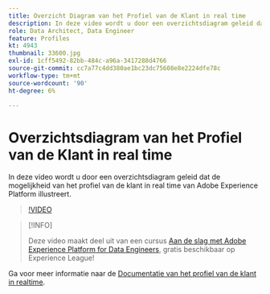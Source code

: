 ```yaml
---
title: Overzicht Diagram van het Profiel van de Klant in real time
description: In deze video wordt u door een overzichtsdiagram geleid dat de mogelijkheid van het profiel van de klant in real time van Adobe Experience Platform illustreert.
role: Data Architect, Data Engineer
feature: Profiles
kt: 4943
thumbnail: 33600.jpg
exl-id: 1cff5492-82bb-484c-a96a-3417288d4766
source-git-commit: cc7a77c4dd380ae1bc23dc75608e8e2224dfe78c
workflow-type: tm+mt
source-wordcount: '90'
ht-degree: 6%

---
```


# Overzichtsdiagram van het Profiel van de Klant in real time

In deze video wordt u door een overzichtsdiagram geleid dat de mogelijkheid van het profiel van de klant in real time van Adobe Experience Platform illustreert.

>[!VIDEO](https://video.tv.adobe.com/v/33600?quality=12&learn=on)

>[!INFO]
>
> Deze video maakt deel uit van een cursus [Aan de slag met Adobe Experience Platform for Data Engineers](https://experienceleague.adobe.com/?recommended=ExperiencePlatform-D-1-2020.2), gratis beschikbaar op Experience League!

Ga voor meer informatie naar de [Documentatie van het profiel van de klant in realtime](https://experienceleague.adobe.com/docs/experience-platform/profile/home.html?lang=nl).

